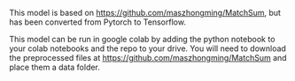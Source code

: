 This model is based on https://github.com/maszhongming/MatchSum, but has been converted from Pytorch to Tensorflow.

This model can be run in google colab by adding the python notebook to your colab notebooks and the repo to your drive.
You will need to download the preprocessed files at https://github.com/maszhongming/MatchSum and place them a data folder.
